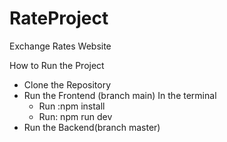 # RateProject
Exchange Rates Website

How to Run the Project
- Clone the Repository
- Run the Frontend (branch main)
   In the terminal
  -  Run :npm install
  -  Run: npm run dev
- Run the Backend(branch master)
